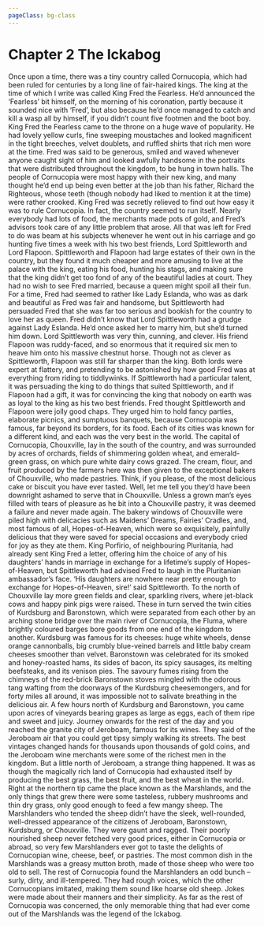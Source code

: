 ```yaml
---
pageClass: bg-class
---
```


# Chapter 2 The Ickabog 

Once upon a time, there was a tiny country called Cornucopia, which had been ruled for centuries by a long line of fair-haired kings. The king at the time of which I write was called King Fred the Fearless. He’d announced the ‘Fearless’ bit himself, on the morning of his coronation, partly because it sounded nice with ‘Fred’, but also because he’d once managed to catch and kill a wasp all by himself, if you didn’t count five footmen and the boot boy.
King Fred the Fearless came to the throne on a huge wave of popularity. He had lovely yellow curls, fine sweeping moustaches and looked magnificent in the tight breeches, velvet doublets, and ruffled shirts that rich men wore at the time. Fred was said to be generous, smiled and waved whenever anyone caught sight of him and looked awfully handsome in the portraits that were distributed throughout the kingdom, to be hung in town halls. The people of Cornucopia were most happy with their new king, and many thought he’d end up being even better at the job than his father, Richard the Righteous, whose teeth (though nobody had liked to mention it at the time) were rather crooked.
King Fred was secretly relieved to find out how easy it was to rule Cornucopia. In fact, the country seemed to run itself. Nearly everybody had lots of food, the merchants made pots of gold, and Fred’s advisors took care of any little problem that arose. All that was left for Fred to do was beam at his subjects whenever he went out in his carriage and go hunting five times a week with his two best friends, Lord Spittleworth and Lord Flapoon.
Spittleworth and Flapoon had large estates of their own in the country, but they found it much cheaper and more amusing to live at the palace with the king, eating his food, hunting his stags, and making sure that the king didn’t get too fond of any of the beautiful ladies at court. They had no wish to see Fred married, because a queen might spoil all their fun. For a time, Fred had seemed to rather like Lady Eslanda, who was as dark and beautiful as Fred was fair and handsome, but Spittleworth had persuaded Fred that she was far too serious and bookish for the country to love her as queen. Fred didn’t know that Lord Spittleworth had a grudge against Lady Eslanda. He’d once asked her to marry him, but she’d turned him down.
Lord Spittleworth was very thin, cunning, and clever. His friend Flapoon was ruddy-faced, and so enormous that it required six men to heave him onto his massive chestnut horse. Though not as clever as Spittleworth, Flapoon was still far sharper than the king.
Both lords were expert at flattery, and pretending to be astonished by how good Fred was at everything from riding to tiddlywinks. If Spittleworth had a particular talent, it was persuading the king to do things that suited Spittleworth, and if Flapoon had a gift, it was for convincing the king that nobody on earth was as loyal to the king as his two best friends.
Fred thought Spittleworth and Flapoon were jolly good chaps. They urged him to hold fancy parties, elaborate picnics, and sumptuous banquets, because Cornucopia was famous, far beyond its borders, for its food. Each of its cities was known for a different kind, and each was the very best in the world.
The capital of Cornucopia, Chouxville, lay in the south of the country, and was surrounded by acres of orchards, fields of shimmering golden wheat, and emerald-green grass, on which pure white dairy cows grazed. The cream, flour, and fruit produced by the farmers here was then given to the exceptional bakers of Chouxville, who made pastries.
Think, if you please, of the most delicious cake or biscuit you have ever tasted. Well, let me tell you they’d have been downright ashamed to serve that in Chouxville. Unless a grown man’s eyes filled with tears of pleasure as he bit into a Chouxville pastry, it was deemed a failure and never made again. The bakery windows of Chouxville were piled high with delicacies such as Maidens’ Dreams, Fairies’ Cradles, and, most famous of all, Hopes-of-Heaven, which were so exquisitely, painfully delicious that they were saved for special occasions and everybody cried for joy as they ate them. King Porfirio, of neighbouring Pluritania, had already sent King Fred a letter, offering him the choice of any of his daughters’ hands in marriage in exchange for a lifetime’s supply of Hopes-of-Heaven, but Spittleworth had advised Fred to laugh in the Pluritanian ambassador’s face.
‘His daughters are nowhere near pretty enough to exchange for Hopes-of-Heaven, sire!’ said Spittleworth.
To the north of Chouxville lay more green fields and clear, sparkling rivers, where jet-black cows and happy pink pigs were raised. These in turn served the twin cities of Kurdsburg and Baronstown, which were separated from each other by an arching stone bridge over the main river of Cornucopia, the Fluma, where brightly coloured barges bore goods from one end of the kingdom to another.
Kurdsburg was famous for its cheeses: huge white wheels, dense orange cannonballs, big crumbly blue-veined barrels and little baby cream cheeses smoother than velvet.
Baronstown was celebrated for its smoked and honey-roasted hams, its sides of bacon, its spicy sausages, its melting beefsteaks, and its venison pies.
The savoury fumes rising from the chimneys of the red-brick Baronstown stoves mingled with the odorous tang wafting from the doorways of the Kurdsburg cheesemongers, and for forty miles all around, it was impossible not to salivate breathing in the delicious air.
A few hours north of Kurdsburg and Baronstown, you came upon acres of vineyards bearing grapes as large as eggs, each of them ripe and sweet and juicy. Journey onwards for the rest of the day and you reached the granite city of Jeroboam, famous for its wines. They said of the Jeroboam air that you could get tipsy simply walking its streets. The best vintages changed hands for thousands upon thousands of gold coins, and the Jeroboam wine merchants were some of the richest men in the kingdom.
But a little north of Jeroboam, a strange thing happened. It was as though the magically rich land of Cornucopia had exhausted itself by producing the best grass, the best fruit, and the best wheat in the world. Right at the northern tip came the place known as the Marshlands, and the only things that grew there were some tasteless, rubbery mushrooms and thin dry grass, only good enough to feed a few mangy sheep.
The Marshlanders who tended the sheep didn’t have the sleek, well-rounded, well-dressed appearance of the citizens of Jeroboam, Baronstown, Kurdsburg, or Chouxville. They were gaunt and ragged. Their poorly nourished sheep never fetched very good prices, either in Cornucopia or abroad, so very few Marshlanders ever got to taste the delights of Cornucopian wine, cheese, beef, or pastries. The most common dish in the Marshlands was a greasy mutton broth, made of those sheep who were too old to sell.
The rest of Cornucopia found the Marshlanders an odd bunch – surly, dirty, and ill-tempered. They had rough voices, which the other Cornucopians imitated, making them sound like hoarse old sheep. Jokes were made about their manners and their simplicity. As far as the rest of Cornucopia was concerned, the only memorable thing that had ever come out of the Marshlands was the legend of the Ickabog.